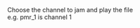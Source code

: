 <title>Files for jamming PMR comunications (walkie-talkies)</title>

Choose the channel to jam and play the file 
<br>
e.g. pmr_1 is channel 1
